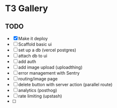 # T3 Gallery

## TODO

- [x] Make it deploy
- [ ] Scaffold basic ui
- [ ] set up a db (vercel postgres)
- [ ] attach db to ui
- [ ] add auth
- [ ] add image upload (uploadthing)
- [ ] error management with Sentry
- [ ] routing/image page
- [ ] delete button with server action (parallel route)
- [ ] analytics (posthog)
- [ ] rate limiting (upstash)
- [ ]
